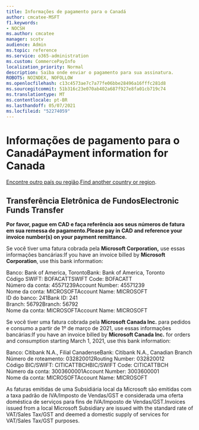 ```yaml
---
title: Informações de pagamento para o Canadá
author: cmcatee-MSFT
f1.keywords:
- NOCSH
ms.author: cmcatee
manager: scotv
audience: Admin
ms.topic: reference
ms.service: o365-administration
ms.custom: CommercePayInfo
localization_priority: Normal
description: Saiba onde enviar o pagamento para sua assinatura.
ROBOTS: NOINDEX, NOFOLLOW
ms.openlocfilehash: c13c4573ae7c7a77fe06bbe28496a16fffc281d8
ms.sourcegitcommit: 51b316c23e070ab402a687f927e8fa01cb719c74
ms.translationtype: MT
ms.contentlocale: pt-BR
ms.lasthandoff: 05/07/2021
ms.locfileid: "52274059"
---
```

# <a name="payment-information-for-canada"></a><span data-ttu-id="0b414-103">Informações de pagamento para o Canadá</span><span class="sxs-lookup"><span data-stu-id="0b414-103">Payment information for Canada</span></span>

<span data-ttu-id="0b414-104">[Encontre outro país ou região](../billing-and-payments/pay-for-your-subscription.md).</span><span class="sxs-lookup"><span data-stu-id="0b414-104">[Find another country or region](../billing-and-payments/pay-for-your-subscription.md).</span></span>

## <a name="electronic-funds-transfer"></a><span data-ttu-id="0b414-105">Transferência Eletrônica de Fundos</span><span class="sxs-lookup"><span data-stu-id="0b414-105">Electronic Funds Transfer</span></span>

<span data-ttu-id="0b414-106">**Por favor, pague em CAD e faça referência aos seus números de fatura em sua remessa de pagamento.**</span><span class="sxs-lookup"><span data-stu-id="0b414-106">**Please pay in CAD and reference your invoice number(s) on your payment remittance.**</span></span>

<span data-ttu-id="0b414-107">Se você tiver uma fatura cobrada pela **Microsoft Corporation,** use essas informações bancárias:</span><span class="sxs-lookup"><span data-stu-id="0b414-107">If you have an invoice billed by **Microsoft Corporation**, use this bank information:</span></span>

<span data-ttu-id="0b414-108">Banco: Bank of America, Toronto</span><span class="sxs-lookup"><span data-stu-id="0b414-108">Bank: Bank of America, Toronto</span></span>\
<span data-ttu-id="0b414-109">Código SWIFT: BOFACATT</span><span class="sxs-lookup"><span data-stu-id="0b414-109">SWIFT Code: BOFACATT</span></span>\
<span data-ttu-id="0b414-110">Número da conta: 45571239</span><span class="sxs-lookup"><span data-stu-id="0b414-110">Account Number: 45571239</span></span>\
<span data-ttu-id="0b414-111">Nome da conta: MICROSOFT</span><span class="sxs-lookup"><span data-stu-id="0b414-111">Account Name: MICROSOFT</span></span>\
<span data-ttu-id="0b414-112">ID do banco: 241</span><span class="sxs-lookup"><span data-stu-id="0b414-112">Bank ID: 241</span></span>\
<span data-ttu-id="0b414-113">Branch: 56792</span><span class="sxs-lookup"><span data-stu-id="0b414-113">Branch: 56792</span></span>\
<span data-ttu-id="0b414-114">Nome da conta: MICROSOFT</span><span class="sxs-lookup"><span data-stu-id="0b414-114">Account Name: MICROSOFT</span></span>

<span data-ttu-id="0b414-115">Se você tiver uma fatura cobrada pela **Microsoft Canada Inc.** para pedidos e consumo a partir de 1º de março de 2021, use essas informações bancárias:</span><span class="sxs-lookup"><span data-stu-id="0b414-115">If you have an invoice billed by **Microsoft Canada Inc.** for orders and consumption starting March 1, 2021, use this bank information:</span></span>

<span data-ttu-id="0b414-116">Banco: Citibank N.A., Filial Canadense</span><span class="sxs-lookup"><span data-stu-id="0b414-116">Bank: Citibank N.A., Canadian Branch</span></span>\
<span data-ttu-id="0b414-117">Número de roteamento: 032820012</span><span class="sxs-lookup"><span data-stu-id="0b414-117">Routing Number: 032820012</span></span>\
<span data-ttu-id="0b414-118">Código BIC/SWIFT: CITICATTBCH</span><span class="sxs-lookup"><span data-stu-id="0b414-118">BIC/SWIFT Code: CITICATTBCH</span></span>\
<span data-ttu-id="0b414-119">Número da conta: 3003600001</span><span class="sxs-lookup"><span data-stu-id="0b414-119">Account Number: 3003600001</span></span>\
<span data-ttu-id="0b414-120">Nome da conta: MICROSOFT</span><span class="sxs-lookup"><span data-stu-id="0b414-120">Account Name: MICROSOFT</span></span>

<span data-ttu-id="0b414-121">As faturas emitidas de uma Subsidiária local da Microsoft são emitidas com a taxa padrão de IVA/Imposto de Vendas/GST e considerada uma oferta doméstica de serviços para fins de IVA/Imposto de Vendas/GST.</span><span class="sxs-lookup"><span data-stu-id="0b414-121">Invoices issued from a local Microsoft Subsidiary are issued with the standard rate of VAT/Sales Tax/GST and deemed a domestic supply of services for VAT/Sales Tax/GST purposes.</span></span>